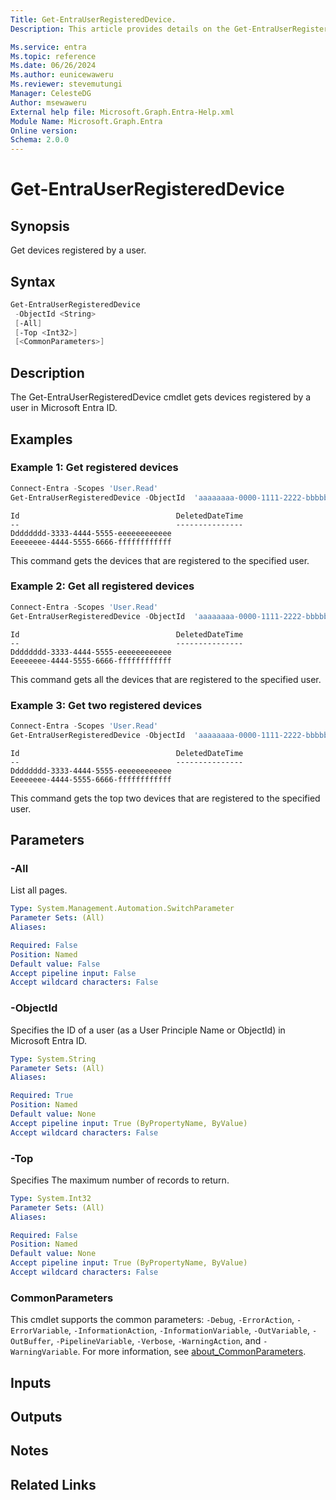 ```yaml
---
Title: Get-EntraUserRegisteredDevice.
Description: This article provides details on the Get-EntraUserRegisteredDevice command.

Ms.service: entra
Ms.topic: reference
Ms.date: 06/26/2024
Ms.author: eunicewaweru
Ms.reviewer: stevemutungi
Manager: CelesteDG
Author: msewaweru
External help file: Microsoft.Graph.Entra-Help.xml
Module Name: Microsoft.Graph.Entra
Online version:
Schema: 2.0.0
---
```


# Get-EntraUserRegisteredDevice

## Synopsis

Get devices registered by a user.

## Syntax

```powershell
Get-EntraUserRegisteredDevice
 -ObjectId <String>
 [-All]
 [-Top <Int32>]
 [<CommonParameters>]
```

## Description

The Get-EntraUserRegisteredDevice cmdlet gets devices registered by a user in Microsoft Entra ID.

## Examples

### Example 1: Get registered devices

```Powershell
Connect-Entra -Scopes 'User.Read'
Get-EntraUserRegisteredDevice -ObjectId  'aaaaaaaa-0000-1111-2222-bbbbbbbbbbbb'
```

```Output
Id                                   DeletedDateTime
--                                   ---------------
Dddddddd-3333-4444-5555-eeeeeeeeeeee
Eeeeeeee-4444-5555-6666-ffffffffffff
```

This command gets the devices that are registered to the specified user.

### Example 2: Get all registered devices

```Powershell
Connect-Entra -Scopes 'User.Read'
Get-EntraUserRegisteredDevice -ObjectId  'aaaaaaaa-0000-1111-2222-bbbbbbbbbbbb' -All 
```

```Output
Id                                   DeletedDateTime
--                                   ---------------
Dddddddd-3333-4444-5555-eeeeeeeeeeee
Eeeeeeee-4444-5555-6666-ffffffffffff
```

This command gets all the devices that are registered to the specified user.

### Example 3: Get two registered devices

```Powershell
Connect-Entra -Scopes 'User.Read'
Get-EntraUserRegisteredDevice -ObjectId  'aaaaaaaa-0000-1111-2222-bbbbbbbbbbbb' -Top 2
```

```Output
Id                                   DeletedDateTime
--                                   ---------------
Dddddddd-3333-4444-5555-eeeeeeeeeeee
Eeeeeeee-4444-5555-6666-ffffffffffff
```

This command gets the top two devices that are registered to the specified user.

## Parameters

### -All

List all pages.

```yaml
Type: System.Management.Automation.SwitchParameter
Parameter Sets: (All)
Aliases:

Required: False
Position: Named
Default value: False
Accept pipeline input: False
Accept wildcard characters: False
```

### -ObjectId

Specifies the ID of a user (as a User Principle Name or ObjectId) in Microsoft Entra ID.

```yaml
Type: System.String
Parameter Sets: (All)
Aliases:

Required: True
Position: Named
Default value: None
Accept pipeline input: True (ByPropertyName, ByValue)
Accept wildcard characters: False
```

### -Top

Specifies The maximum number of records to return.

```yaml
Type: System.Int32
Parameter Sets: (All)
Aliases:

Required: False
Position: Named
Default value: None
Accept pipeline input: True (ByPropertyName, ByValue)
Accept wildcard characters: False
```

### CommonParameters

This cmdlet supports the common parameters: `-Debug`, `-ErrorAction`, `-ErrorVariable`, `-InformationAction`, `-InformationVariable`, `-OutVariable`, `-OutBuffer`, `-PipelineVariable`, `-Verbose`, `-WarningAction`, and `-WarningVariable`. For more information, see [about_CommonParameters](https://go.microsoft.com/fwlink/?LinkID=113216).

## Inputs

## Outputs

## Notes

## Related Links
